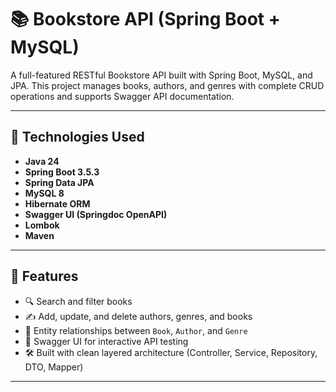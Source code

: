 # 📚 Bookstore API (Spring Boot + MySQL)

A full-featured RESTful Bookstore API built with Spring Boot, MySQL, and JPA. This project manages books, authors, and genres with complete CRUD operations and supports Swagger API documentation.

---

## 🔧 Technologies Used

- **Java 24**
- **Spring Boot 3.5.3**
- **Spring Data JPA**
- **MySQL 8**
- **Hibernate ORM**
- **Swagger UI (Springdoc OpenAPI)**
- **Lombok**
- **Maven**

---

## 📁 Features

- 🔍 Search and filter books
- ✍️ Add, update, and delete authors, genres, and books
- 🔗 Entity relationships between `Book`, `Author`, and `Genre`
- 🧪 Swagger UI for interactive API testing
- 🛠️ Built with clean layered architecture (Controller, Service, Repository, DTO, Mapper)

---
